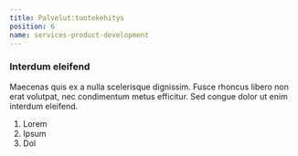```yaml
---
title: Palvelut:tuotekehitys
position: 6
name: services-product-development
---
```


### Interdum eleifend

Maecenas quis ex a nulla scelerisque dignissim. Fusce rhoncus libero non erat volutpat, nec condimentum metus efficitur. Sed congue dolor ut enim interdum eleifend.

1. Lorem
2. Ipsum
3. Dol